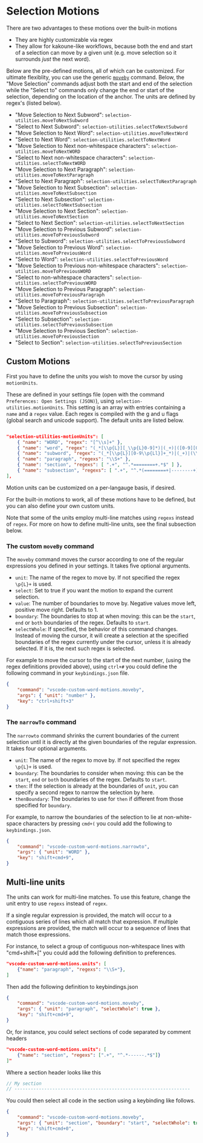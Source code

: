 # Selection Motions

There are two advantages to these motions over the built-in motions

- They are highly customizable via regex
- They allow for kakoune-like workflows, because both the end and start of a selection
can move by a given unit (e.g. move selection so it surrounds *just* the next word).

Below are the pre-defined motions, all of which can be customized. For ultimate flexiblity, you can use the generic [`moveby`](#the-custom-moveby-command) command. Below, the "Move Selection"
commands adjust both the start and end of the selection while the "Select to" commands only
change the end or start of the selection, depending on the location of the anchor. The units
are defined by regex's (listed below).

- "Move Selection to Next Subword": `selection-utilities.moveToNextSubword`
- "Select to Next Subword": `selection-utilities.selectToNextSubword`
- "Move Selection to Next Word": `selection-utilities.moveToNextWord`
- "Select to Next Word": `selection-utilities.selectToNextWord`
- "Move Selection to Next non-whitespace characters": `selection-utilities.moveToNextWORD`
- "Select to Next non-whitespace characters": `selection-utilities.selectToNextWORD`
- "Move Selection to Next Paragraph": `selection-utilities.moveToNextParagraph`
- "Select to Next Paragraph": `selection-utilities.selectToNextParagraph`
- "Move Selection to Next Subsection": `selection-utilities.moveToNextSubsection`
- "Select to Next Subsection": `selection-utilities.selectToNextSubsection`
- "Move Selection to Next Section": `selection-utilities.moveToNextSection`
- "Select to Next Section": `selection-utilities.selectToNextSection`
- "Move Selection to Previous Subword": `selection-utilities.moveToPreviousSubword`
- "Select to Subword": `selection-utilities.selectToPreviousSubword`
- "Move Selection to Previous Word": `selection-utilities.moveToPreviousWord`
- "Select to Word": `selection-utilities.selectToPreviousWord`
- "Move Selection to Previous non-whitespace characters": `selection-utilities.moveToPreviousWORD`
- "Select to non-whitespace characters": `selection-utilities.selectToPreviousWORD`
- "Move Selection to Previous Paragraph": `selection-utilities.moveToPreviousParagraph`
- "Select to Paragraph": `selection-utilities.selectToPreviousParagraph`
- "Move Selection to Previous Subsection": `selection-utilities.moveToPreviousSubsection`
- "Select to Subsection": `selection-utilities.selectToPreviousSubsection`
- "Move Selection to Previous Section": `selection-utilities.moveToPreviousSection`
- "Select to Section": `selection-utilities.selectToPreviousSection`


## Custom Motions

First you have to define the units you wish to move the cursor by using `motionUnits`.

These are defined in your settings file (open with the command `Preferences:
Open Settings (JSON)`), using `selection-utilities.motionUnits`. This setting
is an array with entries containing a `name` and a `regex` value. Each regex is
compiled with the g and u flags (global search and unicode support). The default units are
listed below.

```json

"selection-utilities-motionUnits": [
    { "name": "WORD", "regex": "[^\\s]+" },
    { "name": "word", "regex": "(_*[\\p{L}][_\\p{L}0-9]*)|(_+)|([0-9][0-9.]*)|((?<=[\\s\\r\\n])[^\\p{L}^\\s]+(?=[\\s\\r\\n]))" },
    { "name": "subword", "regex": "(_*[\\p{L}][0-9\\p{Ll}]+_*)|(_+)|(\\p{Lu}[\\p{Lu}0-9]+_*(?!\\p{Ll}))|(\\p{L})|([^\\p{L}^\\s^0-9])|([0-9][0-9.]*)" },
    { "name": "paragraph", "regexs": "\\S+" },
    { "name": "section", "regexs": [ ".+", "^.*========+.*$" ] },
    { "name": "subsection", "regexs": [ ".+", "^.*(========+|--------+).*$" ] }
],
```

Motion units can be customized on a per-langauge basis, if desired.

For the built-in motions to work, all of these motions have to be defined, but you can also
define your own custom units.

Note that some of the units employ multi-line matches using `regexs` instead of `regex`. For
more on how to define multi-line units, see the final subsection below.

### The custom `moveBy` command

The `moveby` command moves the cursor according to one of the regular expressions
you defined in your settings. It takes five optional arguments.

- `unit`: The name of the regex to move by. If not specified
the regex `\p{L}+` is used.
- `select`: Set to true if you want the motion to expand the current selection.
- `value`: The number of boundaries to move by. Negative values move left,
  positive move right. Defaults to 1.
- `boundary`: The boundaries to stop at when moving: this can be the `start`,
  `end` or `both` boundaries of the regex. Defaults to `start`.
- `selectWhole`: If specified, the behavior of this command changes. Instead of
  moving the cursor, it will create a selection at the specified
  boundaries of the regex currently under the cursor, unless it is already
  selected. If it is, the next such regex is selected.

For example to move the cursor to the start of the next number, (using the regex
definitions provided above), using `ctrl+#` you could define the following
command in your `keybindings.json` file.

```json
{
    "command": "vscode-custom-word-motions.moveby",
    "args": { "unit": "number" },
    "key": "ctrl+shift+3"
}
```

### The `narrowTo` command

The `narrowto` command shrinks the current boundaries of the current selection
until it is directly at the given boundaries of the regular expression. It
takes four optional arguments.

- `unit`: The name of the regex to move by. If not specified
  the regex `\p{L}+` is used.
- `boundary`: The boundaries to consider when moving: this can be the `start`,
  `end` or `both` boundaries of the regex. Defaults to `start`.
- `then`: If the selection is already at the boundaries of `unit`, you can
  specify a second regex to narrow the selection by here.
- `thenBoundary`: The boundaries to use for `then` if different
from those specified for `boundary`.

For example, to narrow the boundaries of the selection to lie at non-white-space characters by
pressing `cmd+(` you could add the following to `keybindings.json`.

```json
{
    "command": "vscode-custom-word-motions.narrowto",
    "args": { "unit": "WORD" },
    "key": "shift+cmd+9",
}
```

## Multi-line units

The units can work for multi-line matches. To use this feature, change the unit entry to use `regexs` instead of `regex`.

If a single regular expression is provided, the match will occur to a contiguous series of
lines which all match that expression. If multiple expressions are provided, the match will
occur to a sequence of lines that match those expressions.

For instance, to select a group of contiguous non-whitespace lines with "cmd+shift+[" you
could add the following definition to preferences.

```json
"vscode-custom-word-motions.units": [
    {"name": "paragraph", "regexs": "\\S+"},
]
```

Then add the following definition to keybindings.json

```json
{
    "command": "vscode-custom-word-motions.moveby",
    "args": { "unit": "paragraph", "selectWhole": true },
    "key": "shift+cmd+9",
}
```

Or, for instance, you could select sections of code separated by comment headers

```json
"vscode-custom-word-motions.units": [
    {"name": "section", "regexs": [".+", "^.*------.*$"]}
]"
```

Where a section header looks like this

```javascript
// My section
// -----------------------------------------------------------------
```

You could then select all code in the section using a keybinding like follows.

```json
{
    "command": "vscode-custom-word-motions.moveby",
    "args": { "unit": "section", "boundary": "start", "selectWhole": true },
    "key": "shift+cmd+0",
}
```
